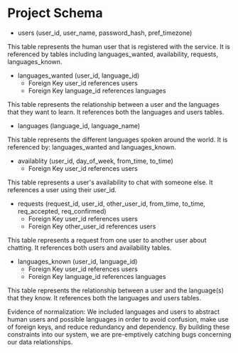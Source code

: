 # Project Schema

* users (user_id, user_name, password_hash, pref_timezone)

This table represents the human user that is registered with the service.  It is referenced by tables including languages_wanted, availability, requests, languages_known.

* languages_wanted (user_id, language_id)
  *	Foreign Key user_id references users
  * Foreign Key language_id references languages
  
This table represents the relationship between a user and the languages that they want to learn.  It references both the languages and users tables.

* languages (language_id, language_name)

This table represents the different languages spoken around the world.  It is referenced by: languages_wanted and languages_known.

* availablity (user_id, day_of_week, from_time, to_time)
  * Foreign Key user_id references users
  
This table represents a user's availability to chat with someone else.  It references a user using their user_id.

*	requests (request_id, user_id, other_user_id, from_time, to_time, req_accepted, req_confirmed)
    * Foreign Key user_id references users
    * Foreign Key other_user_id references users
    
This table represents a request from one user to another user about chatting.  It references both users and availability tables.

* languages_known (user_id, language_id)
  * Foreign Key user_id references users
  * Foreign Key language_id references languages

This table represents the relationship between a user and the language(s) that they know.  It references both the languages and users tables.

Evidence of normalization: We included languages and users to abstract human users and possible languages in order to avoid confusion, make use of foreign keys, and reduce redundancy and dependency.  By building these constraints into our system, we are pre-emptively catching bugs concerning our data relationships.
